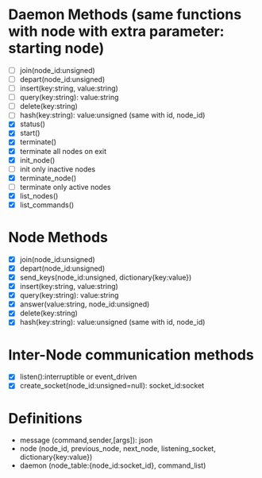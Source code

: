 # Daemon Methods (same functions with node with extra parameter: starting node)

- [ ] join(node_id:unsigned)
- [ ] depart(node_id:unsigned)
- [ ] insert(key:string, value:string)
- [ ] query(key:string): value:string
- [ ] delete(key:string)
- [ ] hash(key:string): value:unsigned (same with id, node_id)
- [x] status()
- [x] start()
- [x] terminate()
- [x]   terminate all nodes on exit
- [x] init_node()
- [ ]   init only inactive nodes
- [x] terminate_node()
- [ ]   terminate only active nodes
- [x] list_nodes()
- [x] list_commands()

# Node Methods

- [x] join(node_id:unsigned)
- [x] depart(node_id:unsigned)
- [x] send_keys(node_id:unsigned, dictionary{key:value})
- [x] insert(key:string, value:string)
- [x] query(key:string): value:string
- [x] answer(value:string, node_id:unsigned)
- [x] delete(key:string)
- [x] hash(key:string): value:unsigned (same with id, node_id)

# Inter-Node communication methods

- [x] listen():interruptible or event_driven
- [x] create_socket(node_id:unsigned=null): socket_id:socket

# Definitions

- message (command,sender,[args]): json
- node    (node_id, previous_node, next_node, listening_socket, dictionary{key:value})
- daemon  (node_table:{node_id:socket_id}, command_list)
